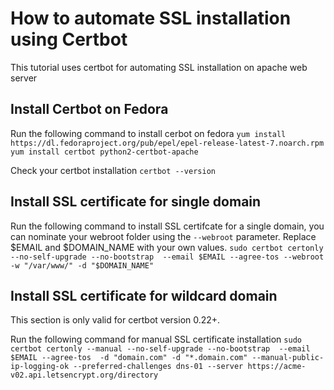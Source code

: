 # How to automate SSL installation using Certbot
This tutorial uses certbot for automating SSL installation on apache web server

## Install Certbot on Fedora
Run the following command to install cerbot on fedora
```yum install https://dl.fedoraproject.org/pub/epel/epel-release-latest-7.noarch.rpm```
```yum install certbot python2-certbot-apache```

Check your certbot installation
```certbot --version```

## Install SSL certificate for single domain
Run the following command to install SSL certifcate for a single domain, you can nominate your webroot folder using the `--webroot` parameter. Replace $EMAIL and $DOMAIN_NAME with your own values.
```sudo certbot certonly --no-self-upgrade --no-bootstrap  --email $EMAIL --agree-tos --webroot -w "/var/www/" -d "$DOMAIN_NAME"```


## Install SSL certificate for wildcard domain
This section is only valid for certbot version 0.22+.

Run the following command for manual SSL certificate installation
```sudo certbot certonly --manual --no-self-upgrade --no-bootstrap  --email $EMAIL --agree-tos  -d "domain.com" -d "*.domain.com" --manual-public-ip-logging-ok --preferred-challenges dns-01 --server https://acme-v02.api.letsencrypt.org/directory```
